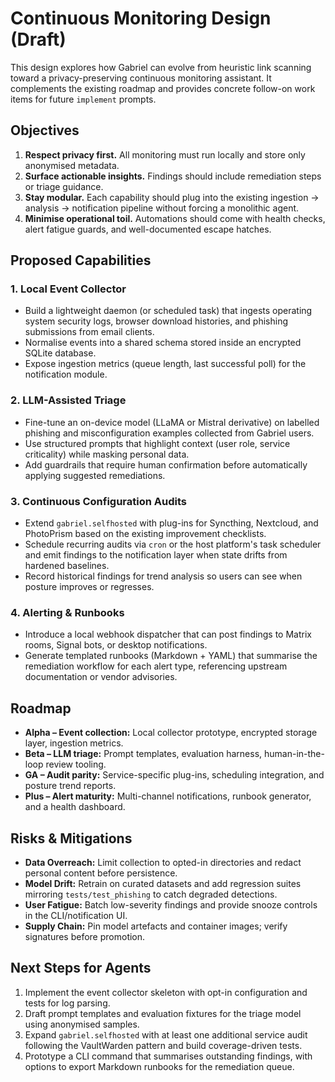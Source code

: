 # Continuous Monitoring Design (Draft)

This design explores how Gabriel can evolve from heuristic link scanning toward a
privacy-preserving continuous monitoring assistant. It complements the existing roadmap
and provides concrete follow-on work items for future ``implement`` prompts.

## Objectives

1. **Respect privacy first.** All monitoring must run locally and store only anonymised metadata.
2. **Surface actionable insights.** Findings should include remediation steps or triage guidance.
3. **Stay modular.** Each capability should plug into the existing ingestion → analysis →
   notification pipeline without forcing a monolithic agent.
4. **Minimise operational toil.** Automations should come with health checks, alert fatigue
   guards, and well-documented escape hatches.

## Proposed Capabilities

### 1. Local Event Collector

- Build a lightweight daemon (or scheduled task) that ingests operating system security
  logs, browser download histories, and phishing submissions from email clients.
- Normalise events into a shared schema stored inside an encrypted SQLite database.
- Expose ingestion metrics (queue length, last successful poll) for the notification module.

### 2. LLM-Assisted Triage

- Fine-tune an on-device model (LLaMA or Mistral derivative) on labelled phishing and
  misconfiguration examples collected from Gabriel users.
- Use structured prompts that highlight context (user role, service criticality) while
  masking personal data.
- Add guardrails that require human confirmation before automatically applying
  suggested remediations.

### 3. Continuous Configuration Audits

- Extend ``gabriel.selfhosted`` with plug-ins for Syncthing, Nextcloud, and PhotoPrism
  based on the existing improvement checklists.
- Schedule recurring audits via ``cron`` or the host platform's task scheduler and emit
  findings to the notification layer when state drifts from hardened baselines.
- Record historical findings for trend analysis so users can see when posture improves or regresses.

### 4. Alerting & Runbooks

- Introduce a local webhook dispatcher that can post findings to Matrix rooms, Signal bots,
  or desktop notifications.
- Generate templated runbooks (Markdown + YAML) that summarise the remediation workflow for
  each alert type, referencing upstream documentation or vendor advisories.

## Roadmap

- **Alpha – Event collection:** Local collector prototype, encrypted storage layer, ingestion
  metrics.
- **Beta – LLM triage:** Prompt templates, evaluation harness, human-in-the-loop review
  tooling.
- **GA – Audit parity:** Service-specific plug-ins, scheduling integration, and posture trend
  reports.
- **Plus – Alert maturity:** Multi-channel notifications, runbook generator, and a health
  dashboard.

## Risks & Mitigations

- **Data Overreach:** Limit collection to opted-in directories and redact personal content
  before persistence.
- **Model Drift:** Retrain on curated datasets and add regression suites mirroring
  ``tests/test_phishing`` to catch degraded detections.
- **User Fatigue:** Batch low-severity findings and provide snooze controls in the
  CLI/notification UI.
- **Supply Chain:** Pin model artefacts and container images; verify signatures before promotion.

## Next Steps for Agents

1. Implement the event collector skeleton with opt-in configuration and tests for log parsing.
2. Draft prompt templates and evaluation fixtures for the triage model using anonymised samples.
3. Expand ``gabriel.selfhosted`` with at least one additional service audit following
   the VaultWarden pattern and build coverage-driven tests.
4. Prototype a CLI command that summarises outstanding findings, with options to export Markdown
   runbooks for the remediation queue.

